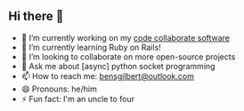 ## Hi there 👋

- 🔭 I’m currently working on my [code collaborate software](https://collaborate.bensgilbert.com/ "Share code with anyone in real time... for free!")
- 🌱 I’m currently learning Ruby on Rails!
- 👯 I’m looking to collaborate on more open-source projects
- 💬 Ask me about [async] python socket programming
- 📫 How to reach me: <bensgilbert@outlook.com>
- 😄 Pronouns: he/him
- ⚡ Fun fact: I'm an uncle to four
